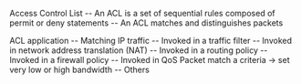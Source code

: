 Access Control List
-- An ACL is a set of sequential rules composed of permit or deny statements
-- An ACL matches and distinguishes packets

ACL application
-- Matching IP traffic
-- Invoked in a traffic filter
-- Invoked in network address translation (NAT)
-- Invoked in a routing policy
-- Invoked in a firewall policy
-- Invoked in QoS
Packet match a criteria -> set very low or high bandwidth
-- Others